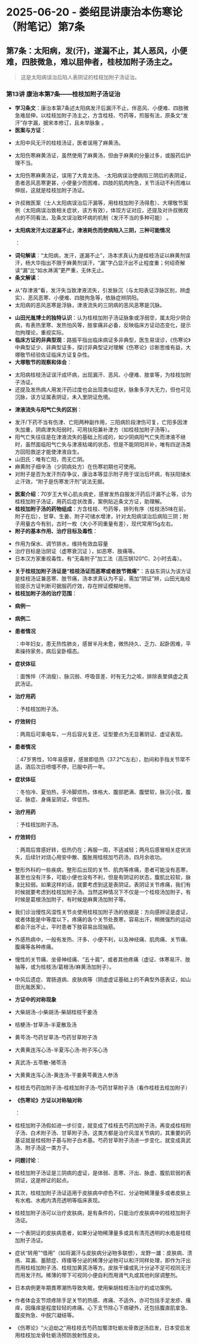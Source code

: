# 2025-06-20 - 娄绍昆讲康治本伤寒论（附笔记）第7条

## 第7条：太阳病，发(汗)，遂漏不止，其人恶风，小便难，四肢微急，难以屈伸者，桂枝加附子汤主之。

> 这是太阳病误治后陷人表阴证的桂枝加附子汤证治。

### 第13讲 康治本第7条——桂枝加附子汤证治

* **学习条文**：康治本第7条述太阳病发汗后漏汗不止，伴恶风、小便难、四肢微急难屈伸，以桂枝加附子汤主之，方含桂枝、芍药等，煎服有法，原条文“发汗”存字漏，据宋本修订，且未举脉象 。
* **医案与方证**：

+ 太阳中风无汗的桂枝汤证，医者误用了麻黄汤。
+ 太阳伤寒麻黄汤证，虽然使用了麻黄汤，但由于麻黄的分量过多，或服药后护理不当。
+ 太阳伤寒麻黄汤证，误用了大青龙汤。 -太阳病误治使病陷三阴后的表阴证，患者恶风恶寒更甚，小便量少而困难，四肢的肌肉拘急，关节活动不利而难以伸屈，这就是桂枝加附子汤证。

+ 许叔微医案（士人太阳病误治后汗漏等，用桂枝加附子汤得愈）、大塚敬节案例（太阳病误治致相关症状，该方有效），体现方证对应，还提及对许叔微观点的不同看法，及条文误治致坏病的机制（发汗不当的多种可能） 。
+ **太阳病发汗太过遂漏不止，津液耗伤而使病陷入三阴，三种可能情况**

  ：

* **词句解读**：“太阳病，发汗，遂漏不止”，汤本求真认为是桂枝汤证以麻黄剂误汗，杨大华指出不限于麻黄剂误汗，“漏”字凸显汗出不止程度重；何绍奇解读“漏”比“如水淋漓”更严重，无休无止。
* **条文解读**：

+ 从“存津液”看，发汗失当致津液流失，引发脉沉（与太阳表证浮脉区别，辨虚实）、恶风恶寒、小便难、四肢拘急等，依脉症辨阴阳。
+ 太阳病的恶风恶寒是浮脉，津液流失的三阴病的恶风恶寒是沉脉。

* **山田光胤博士的独特认识**：认为桂枝加附子汤证脉象或浮弱空，属太阳少阴合病，有表热里寒、发热怕风等，肢挛痛非必备，反映临床方证动态变化，提示勿拘理论，重视实际。
* **临床方证的非典型观**：路振平指出临床病证多非典型，医生易误诊，《伤寒论》中典型证少、非典型证多，探讨非典型证对理解《伤寒论》诊断思维有益，大塚敬节经验佐证临床方证复杂性。
* **大塚敬节的观察和体会**：

+ 太阳病桂枝汤证误汗成坏病，出现漏汗、恶风、小便难、肢挛等，为桂枝加附子汤证。
+ 还提及发热病人用发汗药过度也会出现类似症状，脉象多浮大无力，但也可见沉脉，该方证属表阴证，未入里阴证危境。

* **津液流失与阳气亡失的区别**：

+ 发汗/下药不当有伤津、亡阳两种副作用，三阳病阶段津伤可复，亡阳多因津失加重，阴病津失阳弱时，可用扶阳兼补津方（如桂枝加附子汤等）。
+ 阳气亡失往往是在津液流失的基础上形成的，如少阴病阳气亡失而津液不继时，虽然面临阳气亡失与津液枯竭的状态，但是不能阴阳并补，唯有四逆汤类方回阳救逆才能使津液自生。
+ 山田氏：唯有亡阳，而无亡阴。
+ 麻黄附子细辛汤（少阴病处方）在伤寒初期也可使用。
+ 对附子是否为发汗剂存争议，康治本等显示附子用于误治后坏病，有扶阳储水止汗效，“附子是伤寒发汗剂”说法无据。

* **医案介绍**：70岁王大爷心肌炎病史，感冒发热自服发汗药后汗漏不止等，诊为桂枝加附子汤证，用药后症状改善，案例贴近条文方证，助理解。
* **桂枝加附子汤的药物组成**：方含桂枝、芍药等，排列有序（桂枝汤5味在前，附子在后），甘草、生姜、附子可储水增津，针对太阳病误治后病陷三阴；附子用量古今有别，古时一枚（大小不同重量有差），现代常用15g左右。
* **附子的基本作用、治疗目标及毒性**：

+ 作用为保水、调节排水，维持有效血容量
+ 治疗目标是治阴证（虚寒衰沉证 ），如恶寒、肢痛等。
+ 日本汉方家重视毒性，有“无毒附子”加工法（高压锅120℃、2小时去毒）。

* **关于桂枝加附子汤证是“桂枝汤证而恶寒或者肢节微痛”**：吉益东洞认为该方证是桂枝汤证兼恶寒、肢节痛，汤本求真认为不妥，需加“阴证”辨，山田光胤经验提示方证判断可据服药疗效，存在辨证模糊地带。
* **桂枝加附子汤的治疗范围**：

+ **病例一**
+ **病例二**

+ **患者情况**

  ：中年妇女，患无热性肺炎，感冒半月未愈，微热持久、乏力、起卧困难，平素操持家务，病后呈卧榻态。
+ **症状体征**

  ：面憔悴（不消瘦）、脉沉弱、呼吸音差、时有无力之咳，排除表里俱虚之真武汤证。
+ **治疗用药**

  ：予桂枝加附子汤。
+ **疗效转归**

  ：两周后可乘电车，一月后容光复还，证型要点为无显著阴证、虚证表现。

+ **患者情况**

  ：47岁男性，10年易感冒，感冒即低热（37.2℃左右），肋间和手指关节常不适，酒后次日喷嚏不停，已服中药一年。
+ **症状体征**

  ：冬怕冷、夏怕热，手冷脚烦热，体格大、腹部肥满、腹壁软，脉沉小弦，腹证、脉症、身痛呈阴证，伴低热。
+ **治疗用药**

  ：予桂枝加附子汤。
+ **疗效转归**

  ：两周后胃感好转，低热仍在；再服一周，不适减轻；两月后感冒相关症状消失，后续针对烧心用安中散、腹胀用桂枝加芍药汤，四月余收功。

+ 整形外科的一些疾病，整形后出现的关节、肌肉等疼痛，患者可能没有恶寒，甚至也没有汗多，可能小便也没有不利，但是有阴证的状态，腹肌比较软，脉象比较弱。如果这样的话，就要考虑到这是表阴证。表阴证关节疼痛，我们有时候就要考虑到桂枝加附子汤。当然这种情况下不仅是一个桂枝汤加附子，有时候是葛根汤加附子，有时候是麻黄汤加附子等。
+ 我们诊治慢性风湿性关节炎使用桂枝加附子汤的依据是：方向感辨证是虚证，或者体能是中等度以下，疼痛的各个关节处畏寒，容易出汗，稍微强烈的运动都会汗出不止，平时患者下肢容易出现抽筋。

+ 外感热病中，一般有发热、汗多、小便不利，以及神经痛、肌肉痛、关节痛、腹痛等各种疼痛。
+ 慢性的关节痛、坐骨神经痛、“五十肩”，或者其他疼痛（虚证、体寒易汗、肢抽等，或为桂枝汤/葛根汤/麻黄汤加附子）。
+ 中风后遗症、胃肠道病、皮肤病等（阴虚虚证基础上的不典型外感表证，如山田光胤医案）。

* **方证中的对称现象**

+ 大柴胡汤-小柴胡汤-柴胡桂枝干姜汤
+ 桔梗汤-甘草汤-半夏散及汤
+ 黄芩汤-芍药甘草汤-芍药甘草附子汤
+ 大黄黄连泻心汤-半夏泻心汤-附子泻心汤
+ 真武汤-五苓散-猪苓汤
+ 大黄黄连泻心汤-黄连汤-干姜黄芩黄连人参汤
+ 桂枝去芍药加附子汤-桂枝加附子汤-芍药甘草附子汤（看作桂枝去桂加附子）

+ **《伤寒论》方证以对称轴对称**

  ：
+ 桂枝加附子汤假如进一步衍变，就变成了桂枝去芍药加附子汤，再变成桂枝附子汤、白术附子汤、甘草附子汤，这类方都是治疗风湿关节病的，其重要的药基证就是桂枝附子基与附子白术基。芍药甘草附子汤进一步变化，就变成真武汤、附子汤这一类方子。

* **问题讨论**：

+ 桂枝加附子汤证是三阴病的虚证，是体弱、恶寒、汗出、脉虚、腹肌软弱的表阴证，这是辨证的起点。
+ 其次，桂枝加附子汤证适用于皮肤病中疹色不红、分泌物稀薄量多或者皮肤上有水疱、水疱内清亮透明等临床表现。

+ 桂枝加附子汤可以治疗皮肤病，是有条件的，只能治疗皮肤病中的桂枝加附子汤证。
+ 一个表阴证的皮肤病患者，如果分泌物稀薄量多或具有清亮透明的水疱是桂枝加附子汤证。
+ 症状“转用”“借用”（如将漏汗与皮肤病分泌物多联想），龙野一雄：皮肤病、溃疡、耳漏、蓄脓症、痔瘘等分泌的稀薄分泌物可以和汗同样处理，即作为汗出而用桂枝加附子汤、桂枝加黄芪汤等方。皮肤干燥或乳汁分泌不足可视同无汙而用发汗剂。稀薄的带下可视同小便自利而用肾气丸或其他利尿调整剂。
+ 日本病例更年期畏寒潮热导致失眠，使用柴胡桂枝汤治疗的成功案例。
+ 作者体会支节烦疼除手足关节的热感、疼痛、不适外，亦可包括手足发疹、瘙痒，因瘙痒是程度较轻的疼痛。心下支节除心下痞硬外，还包括腹直肌挛急、腹皮拘急、中脘穴凝结等。
+ 《伤寒论》“火迫劫之”用桂枝去芍药加蜀漆牡蛎龙骨救逆汤启发，日本受启发用桂枝加龙骨牡蛎汤预防放射性皮炎。